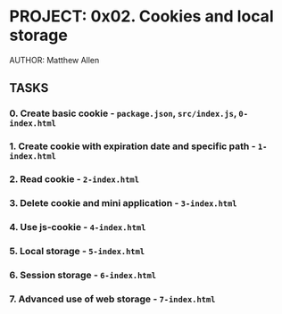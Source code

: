 # PROJECT: 0x02. Cookies and local storage

AUTHOR: Matthew Allen

## TASKS

### 0. Create basic cookie - `package.json`, `src/index.js`, `0-index.html`

### 1. Create cookie with expiration date and specific path - `1-index.html`

### 2. Read cookie - `2-index.html`

### 3. Delete cookie and mini application - `3-index.html`

### 4. Use js-cookie - `4-index.html`

### 5. Local storage - `5-index.html`

### 6. Session storage - `6-index.html`

### 7. Advanced use of web storage - `7-index.html`
